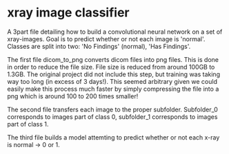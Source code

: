 # xray image classifier
A 3part file detailing how to build a convolutional neural network on a set of xray-images. Goal is to predict whether or not each image is 'normal'.
Classes are split into two: 'No Findings' (normal), 'Has Findings'. 

The first file dicom_to_png converts dicom files into png files. This is done in order to reduce the file size. File size is reduced from around 100GB to 1.3GB. 
The original project did not include this step, but training was taking way too long (in excess of 3 days!). This seemed arbitrary given we could easily make this process much faster by simply compressing the file into a png which is around 100 to 200 times smaller! 

The second file transfers each image to the proper subfolder. Subfolder_0 corresponds to images part of class 0, subfolder_1 corresponds to images part of class 1.

The third file builds a model attemting to predict whether or not each x-ray is normal -> 0 or 1. 
